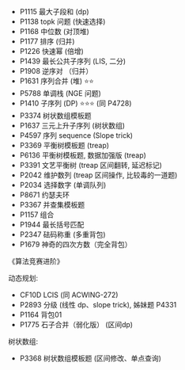 * P1115 最大子段和 (dp)
* P1138 topk 问题 (快速选择)
* P1168 中位数 (对顶堆)
* P1177 排序 (归并)
* P1226 快速幂 (倍增)
* P1439 最长公共子序列 (LIS, 二分)
* P1908 逆序对 （归并）
* P1631 序列合并 (堆) ⭐️⭐️
* P5788 单调栈 (NGE 问题)
* P1410 子序列 (DP) ⭐️⭐️⭐️  (同 P4728)
* P3374 树状数组模板题
* P1637 三元上升子序列  (树状数组)
* P4597 序列 sequence  (Slope trick)
* P3369 平衡树模板题 (treap)
* P6136 平衡树模板题, 数据加强版 (treap)
* P3391 文艺平衡树 (treap 区间翻转, 延迟标记)
* P2042 维护数列  (treap 区间操作, 比较毒的一道题)
* P2034 选择数字 (单调队列)
* P8671 约瑟夫环
* P3367 并查集模板题
* P1157 组合
* P1944 最长括号匹配
* P2347 砝码称重 (多重背包)
* P1679 神奇的四次方数（完全背包）


《算法竞赛进阶》

动态规划:

* CF10D LCIS (同 ACWING-272)
* P2893 分级 (线性 dp、slope trick), 姊妹题 P4331
* P1164 背包01
* P1775 石子合并（弱化版） (区间dp)

树状数组:

* P3368 树状数组模板题 (区间修改、单点查询)

